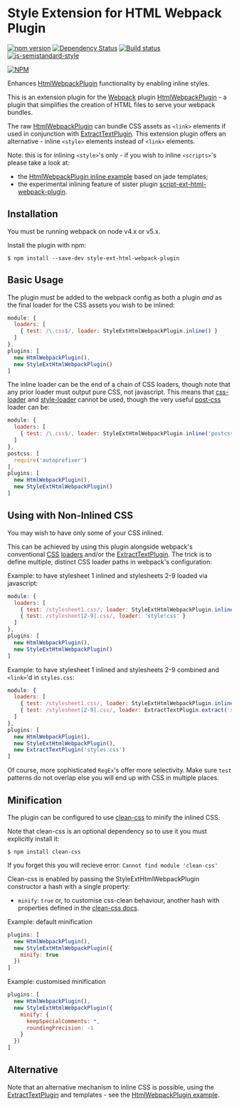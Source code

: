 Style Extension for HTML Webpack Plugin
========================================
[![npm version](https://badge.fury.io/js/style-ext-html-webpack-plugin.svg)](http://badge.fury.io/js/style-ext-html-webpack-plugin) [![Dependency Status](https://david-dm.org/numical/style-ext-html-webpack-plugin.svg)](https://david-dm.org/numical/style-ext-html-webpack-plugin) [![Build status](https://travis-ci.org/numical/style-ext-html-webpack-plugin.svg)](https://travis-ci.org/numical/style-ext-html-webpack-plugin) [![js-semistandard-style](https://img.shields.io/badge/code%20style-semistandard-brightgreen.svg?style=flat-square)](https://github.com/Flet/semistandard)

[![NPM](https://nodei.co/npm/style-ext-html-webpack-plugin.png?downloads=true&downloadRank=true&stars=true)](https://nodei.co/npm/style-ext-html-webpack-plugin/)


Enhances [HtmlWebpackPlugin](https://github.com/ampedandwired/html-webpack-plugin)
functionality by enabling inline styles. 

This is an extension plugin for the [Webpack](http://webpack.github.io) plugin [HtmlWebpackPlugin](https://github.com/ampedandwired/html-webpack-plugin) - a plugin that simplifies the creation of HTML files to serve your webpack bundles.

The raw [HtmlWebpackPlugin](https://github.com/ampedandwired/html-webpack-plugin) can bundle CSS assets as `<link>` elements if used in conjunction with [ExtractTextPlugin](https://github.com/webpack/extract-text-webpack-plugin).  This extension plugin offers an alternative - inline `<style>` elements instead of `<link>` elements.

Note: this is for inlining `<style>`'s only - if you wish to inline `<scripts>`'s please take a look at:
- the [HtmlWebpackPlugin inline example](https://github.com/ampedandwired/html-webpack-plugin/tree/master/examples/inline) based on jade templates;
- the experimental inlining feature of sister plugin
[script-ext-html-webpack-plugin](https://github.com/numical/script-ext-html-webpack-plugin).

Installation
------------
You must be running webpack on node v4.x or v5.x.

Install the plugin with npm:
```shell
$ npm install --save-dev style-ext-html-webpack-plugin
```

Basic Usage
-----------
The plugin must be added to the webpack config as both a plugin *and* as the final loader for the CSS assets you wish to be
inlined:

```javascript
module: {
  loaders: [
    { test: /\.css$/, loader: StyleExtHtmlWebpackPlugin.inline() }
  ]           
},
plugins: [
  new HtmlWebpackPlugin(),
  new StyleExtHtmlWebpackPlugin()
]  
```

The inline loader can be the end of a chain of CSS loaders, though note that any prior loader must output pure CSS, not javascript.  This means that [css-loader](https://www.npmjs.com/package/css-loader) and [style-loader](https://www.npmjs.com/package/style-loader) cannot be used, though the very useful [post-css](https://www.npmjs.com/package/postcss-loader) loader can be:

```javascript
module: {
  loaders: [
    { test: /\.css$/, loader: StyleExtHtmlWebpackPlugin.inline('postcss-loader') }
  ]           
},
postcss: [
  require('autoprefixer')
],
plugins: [
  new HtmlWebpackPlugin(),
  new StyleExtHtmlWebpackPlugin()
]  
```

Using with Non-Inlined CSS
--------------------------
You may wish to have only some of your CSS inlined.

This can be achieved by using this plugin alongside webpack's conventional [CSS](https://www.npmjs.com/package/css-loader) [loaders](https://www.npmjs.com/package/style-loader) and/or the
[ExtractTextPlugin](https://github.com/webpack/extract-text-webpack-plugin).  The trick is to define multiple, distinct CSS loader paths in webpack's configuration:

Example: to have stylesheet 1 inlined and stylesheets 2-9 loaded via javascript:
```javascript
module: {
  loaders: [
    { test: /stylesheet1.css/, loader: StyleExtHtmlWebpackPlugin.inline() },
    { test: /stylesheet[2-9].css/, loader: 'style!css' }
  ]
},
plugins: [
  new HtmlWebpackPlugin(),
  new StyleExtHtmlWebpackPlugin()
]
```

Example: to have stylesheet 1 inlined and stylesheets 2-9 combined and `<link>`'d in `styles.css`:
```javascript
module: {
  loaders: [
    { test: /stylesheet1.css/, loader: StyleExtHtmlWebpackPlugin.inline() },
    { test: /stylesheet[2-9].css/, loader: ExtractTextPlugin.extract('style-loader', 'css-loader') }
  ]
},
plugins: [
  new HtmlWebpackPlugin(),
  new StyleExtHtmlWebpackPlugin(),
  new ExtractTextPlugin('styles.css')
]
```
Of course, more sophisticated `RegEx`'s offer more selectivity. Make sure `test` patterns do not overlap else you will end up with CSS in multiple places.

Minification
------------
The plugin can be configured to use [clean-css](https://github.com/jakubpawlowicz/clean-css) to minify the inlined CSS.

Note that clean-css is an optional dependency so to use it you must explicitly install it:
```shell
$ npm install clean-css
```
If you forget this you will recieve error:
`Cannot find module 'clean-css'`

Clean-css is enabled by passing the StyleExtHtmlWebpackPlugin constructor a hash with a single property:
- `minify`: `true` or, to customise css-clean behaviour, another hash with properties defined in the [clean-css
docs](https://github.com/jakubpawlowicz/clean-css#how-to-use-clean-css-api).

Example: default minification
```javascript
plugins: [
  new HtmlWebpackPlugin(),
  new StyleExtHtmlWebpackPlugin({
    minify: true
  })
]
``` 
Example: customised minification
```javascript
plugins: [
  new HtmlWebpackPlugin(),
  new StyleExtHtmlWebpackPlugin({
    minify: {
      keepSpecialComments: *,
      roundingPrecision: -1
    }
  })
]
```

Alternative
-----------
Note that an alternative mechanism to inline CSS is possible, using the
[ExtractTextPlugin](https://github.com/webpack/extract-text-webpack-plugin) and templates - see the [HtmlWebpackPlugin example](https://github.com/ampedandwired/html-webpack-plugin/tree/master/examples/inline).
